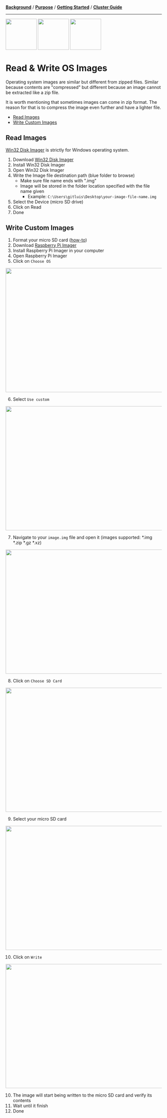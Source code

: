 [**Background**](Background.md) / [**Purpose**](Purpose.md) / [**Getting Started**](Getting_Started.md) / [**Cluster Guide**](Cluster_Guide.md)

---

<img src="https://image.flaticon.com/icons/svg/2305/2305882.svg" width="100px" height="100px"/> <img src="https://image.flaticon.com/icons/svg/1126/1126863.svg" width="100px" height="100px"/> <img src="https://image.flaticon.com/icons/svg/337/337931.svg" width="100px" height="100px"/>


# Read & Write OS Images

Operating system images are similar but different from zipped files. Similar because contents are "compressed" but different because an image cannot be extracted like a zip file.

It is worth mentioning that sometimes images can come in zip format. The reason for that is to compress the image even further and have a lighter file.

* [Read Images](#read-images)
* [Write Custom Images](#write-custom-images)


## Read Images

[Win32 Disk Imager](https://sourceforge.net/projects/win32diskimager/) is strictly for Windows operating system.

1. Download [Win32 Disk Imager](https://sourceforge.net/projects/win32diskimager/)
1. Install Win32 Disk Imager
1. Open Win32 Disk Imager
1. Write the Image file destination path (blue folder to browse)
    * Make sure file name ends with ".img"
    * Image will be stored in the folder location specified with the file name given
        * Example: `C:\Users\gitluis\Desktop\your-image-file-name.img`
1. Select the Device (micro SD drive)
1. Click on Read
1. Done


## Write Custom Images

1. Format your micro SD card ([how-to](Formatting-SD-Cards))
2. Download [Raspberry Pi Imager](Formatting-SD-Cards#raspberry-pi-imager-downloads)
3. Install Raspberry Pi Imager in your computer
4. Open Raspberry Pi Imager
5. Click on `Choose OS`
<img src="https://i.ibb.co/YX9fHVk/format-sd-card-1.png" width="600px" height="400px"/>

6. Select `Use custom`
<img src="https://i.ibb.co/dLsRmsB/format-sd-card-2.png" width="600px" height="400px"/>

7. Navigate to your `image.img` file and open it (images supported: *.img *.zip *.gz *.xz)
<img src="https://i.ibb.co/qDTKwjm/format-sd-card-3.png" width="600px" height="400px"/>

8. Click on `Choose SD Card`
<img src="https://i.ibb.co/g7LRvG2/format-sd-card-4.png" width="600px" height="400px"/>

9. Select your micro SD card
<img src="https://i.ibb.co/KFdTMV4/format-sd-card-5.png" width="600px" height="400px"/>

10. Click on `Write`
<img src="https://i.ibb.co/1K0m4Sc/format-sd-card-6.png" width="600px" height="400px"/>

10. The image will start being written to the micro SD card and verify its contents
11. Wait until it finish
12. Done
